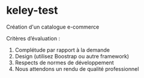 # keley-test
Création d'un catalogue e-commerce

Critères d’évaluation :
1. Complétude par rapport à la demande
2. Design (utilisez Boostrap ou autre framework)
3. Respects de normes de développement
4. Nous attendons un rendu de qualité professionnel
